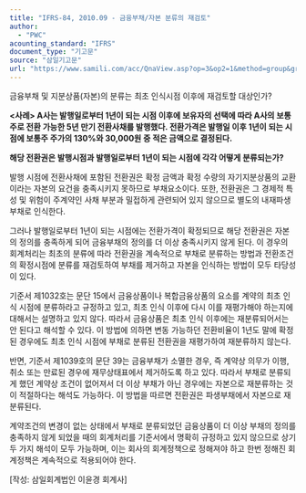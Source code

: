 ```yaml
---
title: "IFRS-84, 2010.09 - 금융부채/자본 분류의 재검토"
author:
  - "PWC"
acounting_standard: "IFRS"
document_type: "기고문"
source: "삼일기고문"
url: "https://www.samili.com/acc/QnaView.asp?op=3&op2=1&method=group&group=2086-15;1&orgcode=0&searchword=&page=28&code=IFRS%2D84%3A201009"
---
```

금융부채 및 지분상품(자본)의 분류는 최초 인식시점 이후에 재검토할 대상인가?

  

**<사례> A사는 발행일로부터 1년이 되는 시점 이후에 보유자의 선택에 따라 A사의 보통주로 전환 가능한 5년 만기 전환사채를 발행했다. 전환가격은 발행일 이후 1년이 되는 시점에 보통주 주가의 130%와 30,000원 중 적은 금액으로 결정된다.**

**해당 전환권은 발행시점과 발행일로부터 1년이 되는 시점에 각각 어떻게 분류되는가?**

  

발행 시점에 전환사채에 포함된 전환권은 확정 금액과 확정 수량의 자기지분상품의 교환이라는 자본의 요건을 충족시키지 못하므로 부채요소이다. 또한, 전환권은 그 경제적 특성 및 위험이 주계약인 사채 부분과 밀접하게 관련되어 있지 않으므로 별도의 내재파생부채로 인식한다.

  

그러나 발행일로부터 1년이 되는 시점에는 전환가격이 확정되므로 해당 전환권은 자본의 정의를 충족하게 되어 금융부채의 정의를 더 이상 충족시키지 않게 된다. 이 경우의 회계처리는 최초의 분류에 따라 전환권을 계속적으로 부채로 분류하는 방법과 전환조건의 확정시점에 분류를 재검토하여 부채를 제거하고 자본을 인식하는 방법이 모두 타당성이 있다.

  

기준서 제1032호는 문단 15에서 금융상품이나 복합금융상품의 요소를 계약의 최초 인식 시점에 분류하라고 규정하고 있고, 최초 인식 이후에 다시 이를 재평가해야 하는지에 대해서는 설명하고 있지 않다. 따라서 금융상품은 최초 인식 이후에는 재분류되어서는 안 된다고 해석할 수 있다. 이 방법에 의하면 변동 가능하던 전환비율이 1년도 말에 확정된 경우에도 최초 인식 시점에 부채로 분류된 전환권을 재평가하여 재분류하지 않는다.

  

반면, 기준서 제1039호의 문단 39는 금융부채가 소멸한 경우, 즉 계약상 의무가 이행, 취소 또는 만료된 경우에 재무상태표에서 제거하도록 하고 있다. 따라서 부채로 분류되게 했던 계약상 조건이 없어져서 더 이상 부채가 아닌 경우에는 자본으로 재분류하는 것이 적절하다는 해석도 가능하다. 이 방법을 따르면 전환권은 파생부채에서 자본으로 재분류된다.

  

계약조건의 변경이 없는 상태에서 부채로 분류되었던 금융상품이 더 이상 부채의 정의를 충족하지 않게 되었을 때의 회계처리를 기준서에서 명확히 규정하고 있지 않으므로 상기 두 가지 해석이 모두 가능하며, 이는 회사의 회계정책으로 정해져야 하고 한번 정해진 회계정책은 계속적으로 적용되어야 한다.

  

\[작성: 삼일회계법인 이윤경 회계사\]